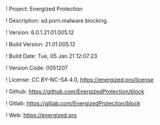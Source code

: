 ! Project: Energized Protection

! Description: ad.porn.malware blocking.

! Version: 6.0.1.21.01.005.12

! Build Version: 21.01.005.12

! Build Date: Tue, 05 Jan 21 12:07:23

! Version Code: 0051207

! License: CC BY-NC-SA 4.0, https://energized.pro/license

! Github: https://github.com/EnergizedProtection/block

! Gitlab: https://gitlab.com/EnergizedProtection/block


! Web: https://energized.pro
